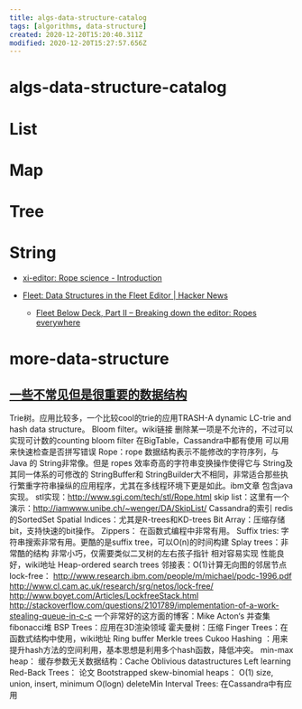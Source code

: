 ```yaml
---
title: algs-data-structure-catalog
tags: [algorithms, data-structure]
created: 2020-12-20T15:20:40.311Z
modified: 2020-12-20T15:27:57.656Z
---
```


# algs-data-structure-catalog

# List

# Map

# Tree

# String
- [xi-editor: Rope science - Introduction](https://xi-editor.io/docs/rope_science_00.html)

- [Fleet: Data Structures in the Fleet Editor | Hacker News](https://news.ycombinator.com/item?id=30415868)
  - [Fleet Below Deck, Part II – Breaking down the editor: Ropes everywhere](https://blog.jetbrains.com/fleet/2022/02/fleet-below-deck-part-ii-breaking-down-the-editor/)
# more-data-structure

## [一些不常见但是很重要的数据结构](https://www.cnblogs.com/sing1ee/archive/2012/10/12/2765064.html)

Trie树。应用比较多，一个比较cool的trie的应用TRASH-A dynamic LC-trie and hash data structure。
Bloom filter。wiki链接 删除某一项是不允许的，不过可以实现可计数的counting bloom filter
在BigTable，Cassandra中都有使用
可以用来快速检查是否拼写错误
Rope：rope 数据结构表示不能修改的字符序列，与 Java 的 String非常像。但是 ropes 效率奇高的字符串变换操作使得它与 String及其同一体系的可修改的 StringBuffer和 StringBuilder大不相同，非常适合那些执行繁重字符串操纵的应用程序，尤其在多线程环境下更是如此。ibm文章 包含java实现。
stl实现：http://www.sgi.com/tech/stl/Rope.html
 skip list：这里有一个演示：http://iamwww.unibe.ch/~wenger/DA/SkipList/
Cassandra的索引
redis的SortedSet
Spatial Indices：尤其是R-trees和KD-trees
Bit Array：压缩存储bit，支持快速的bit操作。
Zippers： 在函数式编程中非常有用。
Suffix tries: 字符串搜索非常有用。更酷的是suffix tree，可以O(n)的时间构建
Splay trees：非常酷的结构
非常小巧，仅需要类似二叉树的左右孩子指针
相对容易实现
性能良好，wiki地址
Heap-ordered search trees
邻接表：O(1)计算无向图的邻居节点
lock-free：
http://www.research.ibm.com/people/m/michael/podc-1996.pdf
http://www.cl.cam.ac.uk/research/srg/netos/lock-free/
http://www.boyet.com/Articles/LockfreeStack.html
http://stackoverflow.com/questions/2101789/implementation-of-a-work-stealing-queue-in-c-c
一个非常好的这方面的博客：Mike Acton‘s
并查集
fibonacci堆
 BSP Trees：应用在3D渲染领域
霍夫曼树：压缩
Finger Trees：在函数式结构中使用，wiki地址
Ring buffer
Merkle trees
Cukoo Hashing ：用来提升hash方法的空间利用，基本思想是利用多个hash函数，降低冲突。
 min-max heap：
缓存参数无关数据结构：Cache Oblivious datastructures
 Left learning Red-Back Trees： 论文
Bootstrapped skew-binomial heaps：
 O(1) size, union, insert, minimum
O(logn) deleteMin
Interval Trees: 在Cassandra中有应用
